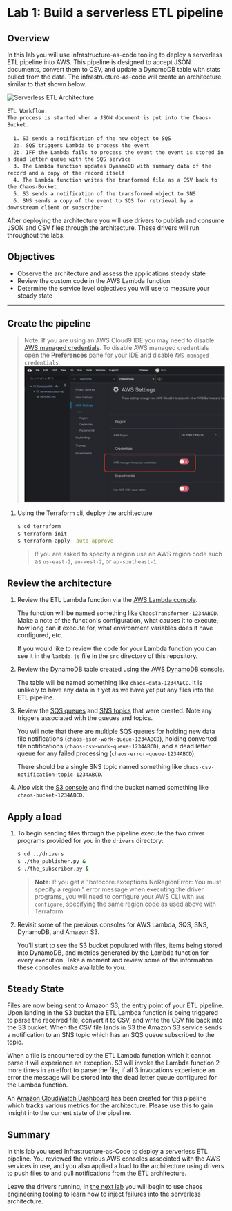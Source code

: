 # Lab 1: Build a serverless ETL pipeline

## Overview

In this lab you will use infrastructure-as-code tooling to deploy a serverless ETL pipeline into AWS.  This pipeline is designed to accept JSON documents, convert them to CSV, and update a DynamoDB table with stats pulled from the data.  The infrastructure-as-code will create an architecture similar to that shown below.

![Serverless ETL Architecture](images/serverless-etl-architecture.png)

    ETL Workflow:
    The process is started when a JSON document is put into the Chaos-Bucket.

      1. S3 sends a notification of the new object to SQS
      2a. SQS triggers Lambda to process the event
      2b. IFF the Lambda fails to process the event the event is stored in a dead letter queue with the SQS service
      3. The Lambda function updates DynamoDB with summary data of the record and a copy of the record itself
      4. The Lambda function writes the tranformed file as a CSV back to the Chaos-Bucket
      5. S3 sends a notification of the transformed object to SNS
      6. SNS sends a copy of the event to SQS for retrieval by a downstream client or subscriber

After deploying the architecture you will use drivers to publish and consume JSON and CSV files through the architecture.  These drivers will run throughout the labs.

## Objectives
 - Observe the architecture and assess the applications steady state
 - Review the custom code in the AWS Lambda function
 - Determine the service level objectives you will use to measure your steady state

 ---

## Create the pipeline

> Note: If you are using an AWS Cloud9 IDE you may need to disable [AWS managed credentials](https://docs.aws.amazon.com/cloud9/latest/user-guide/how-cloud9-with-iam.html#auth-and-access-control-temporary-managed-credentials).  To disable AWS managed credentials open the **Preferences** pane for your IDE and disable `AWS managed credentials`.
   ![AWS managed credentials](images/aws_managed_credentials.png)

1. Using the Terraform cli, deploy the architecture

    ```bash
    $ cd terraform
    $ terraform init
    $ terraform apply -auto-approve
    ```

    > If you are asked to specify a region use an AWS region code such as `us-east-2`, `eu-west-2`, or `ap-southeast-1`.

## Review the architecture

1. Review the ETL Lambda function via the [AWS Lambda console](https://console.aws.amazon.com/lambda/home?#/functions).  

    The function will be named something like `ChaosTransformer-1234ABCD`.  Make a note of the function's configuration, what causes it to execute, how long can it execute for, what environment variables does it have configured, etc.

    If you would like to review the code for your Lambda function you can see it in the `lambda.js` file in the `src` directory of this repository.

1. Review the DynamoDB table created using the [AWS DynamoDB console](https://console.aws.amazon.com/dynamodb/home?#tables:).

    The table will be named something like `chaos-data-1234ABCD`.  It is unlikely to have any data in it yet as we have yet put any files into the ETL pipeline.

1. Review the [SQS queues](https://console.aws.amazon.com/sqs/home?#) and [SNS topics](https://console.aws.amazon.com/sns/v3/home?#/topics) that were created.  Note any triggers associated with the queues and topics.

    You will note that there are multiple SQS queues for holding new data file notifications (`chaos-json-work-queue-1234ABCD`), holding converted file notifications (`chaos-csv-work-queue-1234ABCD`), and a dead letter queue for any failed processing (`chaos-error-queue-1234ABCD`).

    There should be a single SNS topic named something like `chaos-csv-notification-topic-1234ABCD`.

1. Also visit the [S3 console](https://s3.console.aws.amazon.com/s3/home?) and find the bucket named something like `chaos-bucket-1234ABCD`.

## Apply a load

1. To begin sending files through the pipeline execute the two driver programs provided for you in the `drivers` directory:

     ```bash
     $ cd ../drivers
     $ ./the_publisher.py &
     $ ./the_subscriber.py &
     ```

    > **Note:** If you get a "botocore.exceptions.NoRegionError: You must specify a region." error message when executing the driver programs, you will need to configure your AWS CLI with `aws configure`, specifying the same region code as used above with Terraform.

1. Revisit some of the previous consoles for AWS Lambda, SQS, SNS, DynamoDB, and Amazon S3.  

    You'll start to see the S3 bucket populated with files, items being stored into DynamoDB, and metrics generated by the Lambda function for every execution.  Take a moment and review some of the information these consoles make available to you.

## Steady State

Files are now being sent to Amazon S3, the entry point of your ETL pipeline.  Upon landing in the S3 bucket the ETL Lambda function is being triggered to parse the received file, convert it to CSV, and write the CSV file back into the S3 bucket.  When the CSV file lands in S3 the Amazon S3 service sends a notification to an SNS topic which has an SQS queue subscribed to the topic.  

When a file is encountered by the ETL Lambda function which it cannot parse it will experience an exception.  S3 will invoke the Lambda function 2 more times in an effort to parse the file, if all 3 invocations experience an error the message will be stored into the dead letter queue configured for the Lambda function.

An [Amazon CloudWatch Dashboard](https://console.aws.amazon.com/cloudwatch/home?#dashboards:) has been created for this pipeline which tracks various metrics for the architecture.  Please use this to gain insight into the current state of the pipeline.

## Summary

In this lab you used Infrastructure-as-Code to deploy a serverless ETL pipeline.  You reviewed the various AWS consoles associated with the AWS services in use, and you also applied a load to the architecture using drivers to push files to and pull notifications from the ETL architecture.

Leave the drivers running, in [the next lab](lab_2_inject_fault.md) you will begin to use chaos engineering tooling to learn how to inject failures into the serverless architecture.

